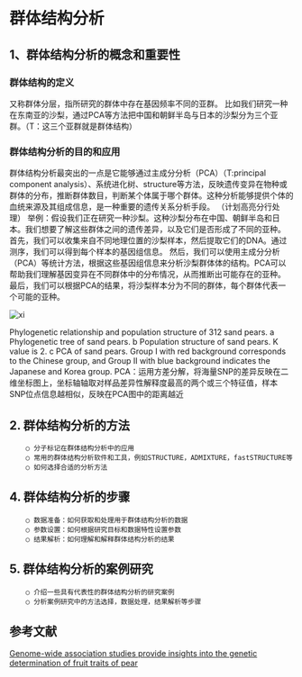 # 群体结构分析

## 1、群体结构分析的概念和重要性                                 
### 群体结构的定义
又称群体分层，指所研究的群体中存在基因频率不同的亚群。
比如我们研究一种在东南亚的沙梨，通过PCA等方法把中国和朝鲜半岛与日本的沙梨分为三个亚群。（T：这三个亚群就是群体结构）
### 群体结构分析的目的和应用
群体结构分析最突出的一点是它能够通过主成分分析（PCA）（T:principal component analysis）、系统进化树、structure等方法，反映遗传变异在物种或群体的分布，推断群体数目，判断某个体属于哪个群体。这种分析能够提供个体的血统来源及其组成信息，是一种重要的遗传关系分析手段。
（计划高亮分行处理）	举例：假设我们正在研究一种沙梨。这种沙梨分布在中国、朝鲜半岛和日本。我们想要了解这些群体之间的遗传差异，以及它们是否形成了不同的亚种。
首先，我们可以收集来自不同地理位置的沙梨样本，然后提取它们的DNA。通过测序，我们可以得到每个样本的基因组信息。
然后，我们可以使用主成分分析（PCA）等统计方法，根据这些基因组信息来分析沙梨群体体的结构。PCA可以帮助我们理解基因变异在不同群体中的分布情况，从而推断出可能存在的亚种。
最后，我们可以根据PCA的结果，将沙梨样本分为不同的群体，每个群体代表一个可能的亚种。

![xi](https://media.springernature.com/lw685/springer-static/image/art%3A10.1038%2Fs41467-021-21378-y/MediaObjects/41467_2021_21378_Fig1_HTML.png?as=webp)

Phylogenetic relationship and population structure of 312 sand pears. a Phylogenetic tree of sand pears. b Population structure of sand pears. K value is 2. c PCA of sand pears. Group I with red background corresponds to the Chinese group, and Group II with blue background indicates the Japanese and Korea group.
PCA：运用方差分解，将海量SNP的差异反映在二维坐标图上，坐标轴轴取对样品差异性解释度最高的两个或三个特征值，样本SNP位点信息越相似，反映在PCA图中的距离越近
## 2. 群体结构分析的方法
		○ 分子标记在群体结构分析中的应用
		○ 常用的群体结构分析软件和工具，例如STRUCTURE，ADMIXTURE，fastSTRUCTURE等
		○ 如何选择合适的分析方法
## 4. 群体结构分析的步骤
		○ 数据准备：如何获取和处理用于群体结构分析的数据
		○ 参数设置：如何根据研究目标和数据特性设置参数
		○ 结果解析：如何理解和解释群体结构分析的结果
## 5. 群体结构分析的案例研究
		○ 介绍一些具有代表性的群体结构分析的研究案例
		○ 分析案例研究中的方法选择，数据处理，结果解析等步骤
## 参考文献
[Genome-wide association studies provide insights into the genetic determination of fruit traits of pear](https://doi.org/10.1038/s41467-021-21378-y)
